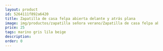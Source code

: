 ```yaml
---
layout: product
id: 5264111f892a6420
title: Zapatilla de casa felpa abierta delante y atrás plana 
image: img/productos/zapatilla señora verano/Zapatilla de casa felpa abierta delante y atrás plana =25 =marino gris lila beige.webp
price: 25 
tags: marino gris lila beige
description: 
order: 0
---
```

